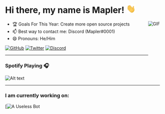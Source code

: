 # Hi there, my name is Mapler! <img width="30px" src="https://github.com/SatYu26/SatYu26/raw/master/Assets/Hi.gif" />

<img align="right" alt="GIF" height="160px" src="https://avatars.githubusercontent.com/u/76017463?v=4" />

- 🏆 Goals For This Year: Create more open source projects
- 📫 Best way to contact me: Discord (Mapler#0001)
- 😄 Pronouns: He/Him

[![GitHub](https://img.shields.io/badge/Github-100000?style=for-the-badge&logo=github&logoColor=white)](https://github.com/maplerxyz)
[![Twitter](https://img.shields.io/badge/Twitter-1DA1F2?style=for-the-badge&logo=twitter&logoColor=white)](https://twitter.com/m_apler)
[![Discord](https://img.shields.io/badge/Discord-7289DA?style=for-the-badge&logo=discord&logoColor=white)](https://discord.com/users/776285721454837771/)

---

### Spotify Playing 🎧

![Alt text](https://spotify-recently-played-readme.vercel.app/api?user=12olcanmmfjzz6bk9k37xw23f)

---
### I am currently working on:
[![A Useless Bot](https://github.com/Maplerxyz/A-Useless-Bot)

